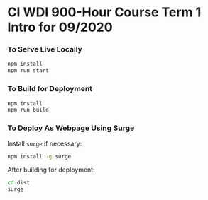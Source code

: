 # CI WDI 900-Hour Course Term 1 Intro for 09/2020


### To Serve Live Locally

```bash
npm install
npm run start
```


### To Build for Deployment

```bash
npm install
npm run build
```


### To Deploy As Webpage Using Surge

Install `surge` if necessary:
```bash
npm install -g surge
```
After building for deployment:
```bash
cd dist
surge
```
